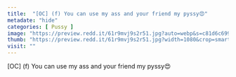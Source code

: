 ```yaml
---
title:  "[OC] (f) You can use my ass and your friend my pyssy😍"
metadate: "hide"
categories: [ Pussy ]
image: "https://preview.redd.it/61r9mvj9s2r51.jpg?auto=webp&s=c81d6c69924749766e3315b8d8cbff40eec2066f"
thumb: "https://preview.redd.it/61r9mvj9s2r51.jpg?width=1080&crop=smart&auto=webp&s=35b2a4afb3999bea70f6c81dd595a3a99842d235"
visit: ""
---
```

[OC] (f) You can use my ass and your friend my pyssy😍
